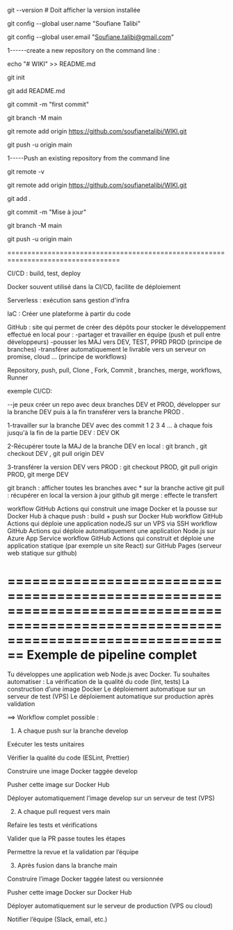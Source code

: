 
git --version     # Doit afficher la version installée


git config --global user.name "Soufiane Talibi"


git config --global user.email "Soufiane.talibi@gmail.com"




1------create a new repository on the command line : 


echo "# WIKI" >> README.md


git init


git add README.md


git commit -m "first commit"


git branch -M main


git remote add origin https://github.com/soufianetalibi/WIKI.git


git push -u origin main


1-----Push an existing repository from the command line


git remote -v


git remote add origin https://github.com/soufianetalibi/WIKI.git


git add .  


git commit -m "Mise à jour"


git branch -M main


git push -u origin main

==================================================================================

CI/CD : build, test, deploy

Docker souvent utilisé dans la CI/CD, facilite de déploiement

Serverless : exécution sans gestion d'infra

IaC : Créer une plateforme à partir du code

GitHub : site qui permet de créer des dépôts pour stocker le développement effectué en local pour : 
              -partager et travailler en équipe (push et pull entre développeurs)
              -pousser les MAJ vers DEV, TEST, PPRD PROD (principe de branches)
              -transférer automatiquement le livrable vers un serveur on promise, cloud … (principe de workflows)

Repository, push, pull, Clone , Fork, Commit , branches, merge, workflows, Runner

exemple CI/CD: 

--je peux créer un repo avec deux branches DEV et PROD, développer sur la branche DEV puis à la fin transférer vers la branche PROD .

1-travailler sur la branche DEV avec des commit 1 2 3 4 ... à chaque fois jusqu'à la fin de la partie DEV : DEV OK 

2-Récupérer toute la MAJ de la branche DEV en local : git branch , git checkout DEV , git pull origin DEV

3-transférer la version DEV vers PROD : git checkout PROD, git pull origin PROD, git merge DEV  

git branch : afficher toutes les branches avec * sur la branche active
git pull : récupérer en local la version à jour github
git merge : effecte le transfert


workflow GitHub Actions qui construit une image Docker et la pousse sur Docker Hub à chaque push : build + push sur Docker Hub
workflow GitHub Actions qui déploie une application nodeJS sur un VPS via SSH
workflow GitHub Actions qui déploie automatiquement une application Node.js sur Azure App Service
workflow GitHub Actions qui construit et déploie une application statique (par exemple un site React) sur GitHub Pages (serveur web statique sur github)


====================================================================================================================================
Exemple de pipeline complet 
====================================================================================================================================

Tu développes une application web Node.js avec Docker. Tu souhaites automatiser :
 La vérification de la qualité du code (lint, tests)
 La construction d’une image Docker
 Le déploiement automatique sur un serveur de test (VPS)
 Le déploiement automatique sur production après validation

==> Workflow complet possible : 

1. A chaque push sur la branche develop

Exécuter les tests unitaires

Vérifier la qualité du code (ESLint, Prettier)

Construire une image Docker taggée develop

Pusher cette image sur Docker Hub

Déployer automatiquement l’image develop sur un serveur de test (VPS)

2. A chaque pull request vers main

Refaire les tests et vérifications

Valider que la PR passe toutes les étapes

Permettre la revue et la validation par l’équipe

3. Après fusion dans la branche main

Construire l’image Docker taggée latest ou versionnée

Pusher cette image Docker sur Docker Hub

Déployer automatiquement sur le serveur de production (VPS ou cloud)

Notifier l’équipe (Slack, email, etc.)
